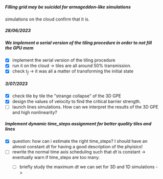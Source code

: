 ##### Filling grid may be suicidal for armageddon-like simulations
simulations on the cloud confirm that it is.

##### 28/06/2023
##### We implement a serial version of the tiling procedure in order to not fill the GPU mem
- [x] implement the serial version of the tiling procedure
- [x] run it on the cloud -> tiles are all around $50\%$ transmission.
- [x] check $t_f$ -> it was all a matter of transforming the initial state

##### 3/07/2023
- [x] check tile by tile the "strange collapse" of the  3D GPE
- [x] design the values of velocity to find the critical barrier strength.
- [ ] launch lines simulations.
How can we interpret the results of the 3D GPE and high nonlinearity?

##### Implement dynamic time_steps assignment for better quality tiles and lines
- [x] question: how can i estimate the right time_steps? I should have an almost constant $dt$ for having a good description of the phyisics!
- [ ] rewrite the normal time axis scheduling such that $dt$ is constant -> eventually warn if time_steps are too many.
  - [ ] briefly study the maximum $dt$ we can set for 3D and 1D simulations ->
  